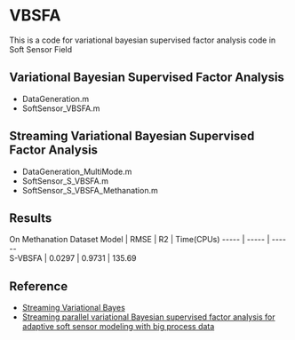 # VBSFA
This is a code for variational bayesian supervised factor analysis code in Soft Sensor Field
## Variational Bayesian Supervised Factor Analysis
* DataGeneration.m
* SoftSensor_VBSFA.m
## Streaming Variational Bayesian Supervised Factor Analysis
* DataGeneration_MultiMode.m
* SoftSensor_S_VBSFA.m
* SoftSensor_S_VBSFA_Methanation.m
## Results
On Methanation Dataset
 Model  | RMSE  | R2 | Time(CPUs)
 ----- | ----- | ------  
 S-VBSFA  | 0.0297 | 0.9731 | 135.69

## Reference
* [Streaming Variational Bayes](https://papers.nips.cc/paper/2013/file/51ef186e18dc00c2d31982567235c559-Paper.pdf)
* [Streaming parallel variational Bayesian supervised factor analysis for adaptive soft sensor modeling with big process data](https://doi.org/10.1016/J.JPROCONT.2019.10.010)  


